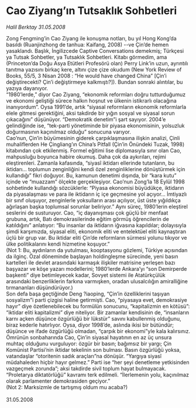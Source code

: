 # Cao Ziyang’ın Tutsaklık Sohbetleri

*Halil Berktay 31.05.2008*

<div class="taraf_structure_2col_1zq">
<div class="margen_n">



 <p>Zong Fengming’in Cao Ziyang ile konuşma notları, bu yıl Hong Kong’da basıldı (Ruanjinzhong de tanhua: Kaifang, 2008) --ve Çin’de hemen yasaklandı. Başlık, İngilizcede Captive Conversations demekmiş; Türkçesi ya Tutsak Sohbetler, ya Tutsaklık Sohbetleri. Kitabı görmedim, ama (Princeton’da Doğu Asya Etütleri Profesörü olan) Perry Link’in uzun, ayrıntılı tanıtma yazısını birkaç kere, altını çize çize okudum (New York Review of Books, 55/5, 3 Nisan 2008 : “He would have changed China” [Çin’i değiştirecekti? Çin’i değiştirmeye kalkmıştı?]). Bundan sonraki alıntılar, bu yazıya dayanıyor.<br/>
“1980’lerde,” diyor Cao Ziyang, “ekonomik reformları doğru tutturduğumuz ve ekonomi geliştiği sürece halkın hoşnut ve ülkenin istikrarlı olacağına inanıyordum”. Oysa 1991’de, artık “siyasal reformların ekonomik reformlarla elele gitmesi gerektiğini, aksi takdirde bir yığın sosyal ve siyasal sorun çıkacağını” düşünüyor. “Demokratik denetim”i şart sayıyor. 2004’e gelindiğinde ise, “tek-parti yönetiminde bir piyasa ekonomisinin, yolsuzluk doğurmasının kaçınılmaz olduğu” sonucuna varıyor. <br/>
Cao’nun, Çin’in büyümesinin giderek çarpıklaşmasına ilişkin analizi, Çinli muhaliflerden He Çingliang’ın China’s Pitfall (Çin’in Önündeki Tuzak, 1998) kitabından çok etkilenmiş. Formel eğitimi lise diplomasıyla sınır olan Cao, mahpusluğu boyunca habire okumuş. Daha çok da aykırıları, rejimi eleştirenleri. Zamanla kafasında, “siyasî iktidarı ellerinde tutanların, bu iktidarı... toplumun zenginliğini kendi özel zenginliklerine dönüştürmek için kullandığı” fikri doğuyor. Bu, kamunun denetimi dışında, bir “kara kutu” içinde ve “muazzam” ölçekte gerçekleşiyor. Cao’nun Zong’la 18 Eylül 1998 sohbetinde kullandığı sözcüklerle: “Piyasa ekonomisi büyüdükçe, iktidarın da piyasalaşması ve para ile iktidarın iç içe geçmesine yol açıyor... İmtiyazlı bir sınıf oluşuyor, zenginlerle yoksulların arası açılıyor, üst üste yığıldıkça ağırlaşan başka toplumsal sorunlar beliriyor.” Aynı süreç, 1980’lerin eleştirel seslerini de susturuyor. Cao, “iç dayanışması çok güçlü bir menfaat grubuna, artık, Batı demokrasilerinde eğitim görmüş öğrencilerin de katıldığını” anlatıyor: “Bu insanlar da iktidarın iğvasına kapıldılar; dolayısıyla şimdi karşımızda, siyasal eliti, ekonomik eliti ve entelektüel eliti kaynaştıran üçlü bir grup var. Bu iktidar eliti Çin’de reformların sürmesi yolunu tıkıyor ve ülke politikalarını kendi hizmetine koşuyor.”<br/>
(Not 1: Bu, aydınların da yutulması, kooptasyonu gözlemi, Türkiye açısından da ilginç. Özal döneminde başlayan holdingleşme sürecinde, yeni basın kartelleri ile devlet arasındaki karmaşık ilişkiler matrisine yerleşen bazı başyazar ve köşe yazarı modellerini; 1980’lerde Ankara’yı “son Demirperde başkenti” diye betimleyecek kadar, Sovyet sistemi ile Atatürkçülük arasındaki benzerliklerin farkına varmışken, oradan ulusalcılığın amiralliğine tırmananları düşündürüyor.) <br/>
Son defa başa geçtiğinde Deng ?iaoping, “Çin’in özelliklerini taşıyan sosyalizm”i parti çizgisi haline getirmişti. Cao, “piyasaya evet, demokrasiye hayır” diye özetlenebilecek bu formülün sonucunu, “kapitalizmin en kötüsü”: “iktidar eliti kapitalizmi” diye niteliyor. Bir zamanlar kendisinin de, “insanların karnı açken düşünce özgürlüğü bir lükstür” savını kabullenmiş olduğunu, biraz kederle hatırlıyor. Oysa, diyor 1998’de, aslında ikisi bir bütündür; düşünce ve ifade özgürlüğü olmadan, “çarpık bir ekonomi”yle kala kalırsınız. <br/>
Ömrünün sonbaharında Cao, Çin’in siyasal hayatının en az üç unsura muhtaç olduğunu vurguluyor: özgür bir basın; bağımsız bir yargı; Çin Komünist Partisi’nin iktidar tekelinin son bulması. Basın özgürlüğü yoksa, vatandaşlar “otoritenin sadık araçları”na dönüşür. “Yargıya siyasî müdahaleden hiçbir hayır gelmez.” Parti ise “her şeyi denetleme yetkisinden vazgeçmek zorunda”; aksi takdirde sivil toplum hayat bulmayacak. “Proletarya diktatörlüğü” kavramı terk edilmeli. “İlerlemenin yolu, kaçınılmaz olarak parlamenter demokrasiden geçiyor.”<br/>
(Not 2: Marksizmle de tartışmış oldum mu acaba?)<br/>
<br/>
31.05.2008</p>
<br/>
<br/>
<br/>



<br/>


<div id="taraf_not">
</div>

</div>


</div>
